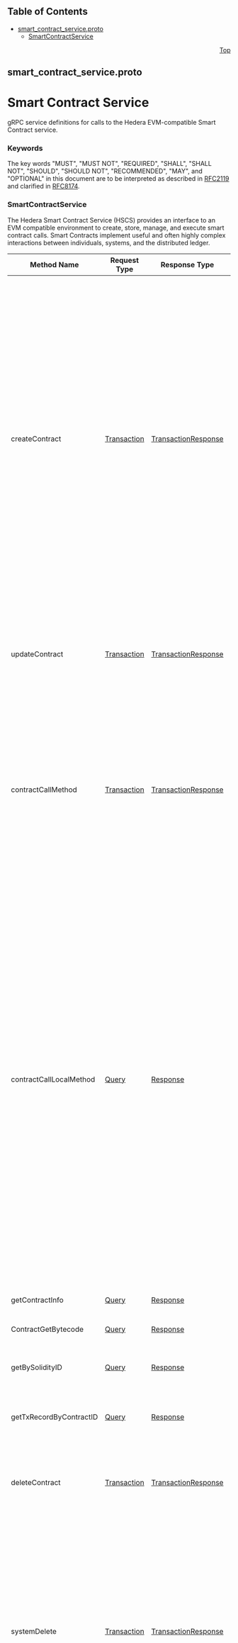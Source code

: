 ## Table of Contents

- [smart_contract_service.proto](#smart_contract_service-proto)
    - [SmartContractService](#proto-SmartContractService)
  



<a name="smart_contract_service-proto"></a>
<p align="right"><a href="#top">Top</a></p>

## smart_contract_service.proto
# Smart Contract Service
gRPC service definitions for calls to the Hedera EVM-compatible
Smart Contract service.

### Keywords
The key words "MUST", "MUST NOT", "REQUIRED", "SHALL", "SHALL NOT",
"SHOULD", "SHOULD NOT", "RECOMMENDED", "MAY", and "OPTIONAL" in this
document are to be interpreted as described in
[RFC2119](https://www.ietf.org/rfc/rfc2119) and clarified in
[RFC8174](https://www.ietf.org/rfc/rfc8174).

 <!-- end messages -->

 <!-- end enums -->

 <!-- end HasExtensions -->


<a name="proto-SmartContractService"></a>

### SmartContractService
The Hedera Smart Contract Service (HSCS) provides an interface to an EVM
compatible environment to create, store, manage, and execute smart contract
calls. Smart Contracts implement useful and often highly complex
interactions between individuals, systems, and the distributed ledger.

| Method Name | Request Type | Response Type | Description |
| ----------- | ------------ | ------------- | ------------|
| createContract | [Transaction](#proto-Transaction) | [TransactionResponse](#proto-TransactionResponse) | Create a new smart contract. <p> If this transaction succeeds, the `ContractID` for the new smart contract SHALL be set in the transaction receipt.<br/> The contract is defined by the initial bytecode (or `initcode`). The `initcode` SHALL be provided either in a previously created file, or in the transaction body itself for very small contracts.<br/> As part of contract creation, the constructor defined for the new smart contract SHALL run with the parameters provided in the `constructorParameters` field.<br/> The gas to "power" that constructor MUST be provided via the `gas` field, and SHALL be charged to the payer for this transaction.</br> If the contract _constructor_ stores information, it is charged gas for that storage. There is a separate fee in HBAR to maintain that storage until the expiration, and that fee SHALL be added to this transaction as part of the _transaction fee_, rather than gas. |
| updateContract | [Transaction](#proto-Transaction) | [TransactionResponse](#proto-TransactionResponse) | Modify a smart contract.<br/> Any change other than updating the expiration time requires that the contract be modifiable (has a valid `adminKey`) and that the transaction be signed by the `adminKey` <p> Fields _not set_ on the request SHALL NOT be modified. |
| contractCallMethod | [Transaction](#proto-Transaction) | [TransactionResponse](#proto-TransactionResponse) | Call a function of a given smart contract, providing function parameter inputs as needed. <p> Resource ("gas") charges SHALL include all relevant fees incurred by the contract execution, including any storage required.<br/> The total transaction fee SHALL incorporate all of the "gas" actually consumed as well as the standard fees for transaction handling, data transfers, signature verification, etc... |
| contractCallLocalMethod | [Query](#proto-Query) | [Response](#proto-Response) | Call a query function of a given smart contract, providing function parameter inputs as needed.<br/> This is performed locally on the particular node that the client is communicating with. Executing the call locally is faster and less costly, but imposes certain restrictions. <p> The call MUST NOT change the state of the contract instance. This also precludes any expenditure or transfer of HBAR or other tokens.<br/> The call SHALL NOT have a separate consensus timestamp.<br/> The call SHALL NOT generate a record nor a receipt.<br/> The response SHALL contain the output returned by the function call.<br/> <p> This is generally useful for calling accessor functions which read (query) state without changes or side effects. Any contract call that would use the `STATICCALL` opcode MAY be called via contract call local with performance and cost benefits. <p> Unlike a ContractCall transaction, the node SHALL always consume the _entire_ amount of offered "gas" in determining the fee for this query, so accurate gas estimation is important. |
| getContractInfo | [Query](#proto-Query) | [Response](#proto-Response) | A standard query to obtain detailed information for a smart contract. |
| ContractGetBytecode | [Query](#proto-Query) | [Response](#proto-Response) | A standard query to read the current bytecode for a smart contract. |
| getBySolidityID | [Query](#proto-Query) | [Response](#proto-Response) | A standard query to obtain account and contract identifiers for a smart contract, given the Solidity identifier for that contract. |
| getTxRecordByContractID | [Query](#proto-Query) | [Response](#proto-Response) | <blockquote>This query is no longer supported.</blockquote> This query always returned an empty record list. |
| deleteContract | [Transaction](#proto-Transaction) | [TransactionResponse](#proto-TransactionResponse) | Delete a smart contract, and transfer any remaining HBAR balance to a designated account. <p> If this call succeeds then all subsequent calls to that smart contract SHALL fail.<br/> |
| systemDelete | [Transaction](#proto-Transaction) | [TransactionResponse](#proto-TransactionResponse) | Delete a smart contract, as a system-initiated deletion, this SHALL NOT transfer balances. <blockquote> This call is an administrative function of the Hedera network, and SHALL require network administration authorization.<br/> This transaction MUST be signed by one of the network administration accounts (typically `0.0.2` through `0.0.59`, as defined in the `api-permission.properties` file). </blockquote> If this call succeeds then all subsequent calls to that smart contract SHALL fail.<br/> |
| systemUndelete | [Transaction](#proto-Transaction) | [TransactionResponse](#proto-TransactionResponse) | Un-Delete a smart contract, returning it (mostly) to its state prior to deletion. <p> The contract to be restored MUST have been deleted via `systemDelete`. If the contract was deleted via `deleteContract`, it SHALL NOT be recoverable. <blockquote> This call is an administrative function of the Hedera network, and SHALL require network administration authorization.<br/> This transaction MUST be signed by one of the network administration accounts (typically `0.0.2` through `0.0.59`, as defined in the `api-permission.properties` file). </blockquote> If this call succeeds then subsequent calls to that smart contract MAY succeed.<br/> |
| callEthereum | [Transaction](#proto-Transaction) | [TransactionResponse](#proto-TransactionResponse) | Make an Ethereum transaction "call" with all data in Ethereum formats, including the contract alias. <p> Call data MAY be in the transaction, or stored within a "File".<br/> The caller MAY offer additional gas above what is offered in the call data, but MAY be charged up to 80% of that value if the amount required is less than this "floor" amount. |

 <!-- end services -->



